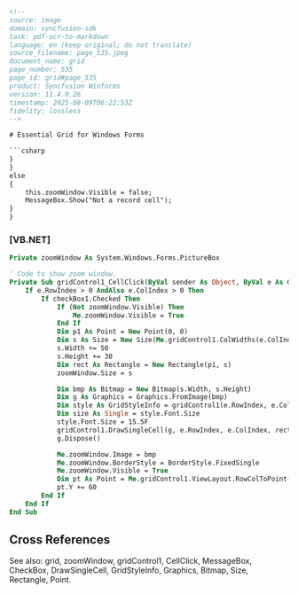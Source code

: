 ```html
<!-- 
source: image
domain: syncfusion-sdk
task: pdf-ocr-to-markdown
language: en (keep original; do not translate)
source_filename: page_535.jpeg
document_name: grid
page_number: 535
page_id: grid#page_535
product: Syncfusion Winforms
version: 11.4.0.26
timestamp: 2025-08-09T06:22:53Z
fidelity: lossless
-->

# Essential Grid for Windows Forms

```csharp
}
}
else
{
    this.zoomWindow.Visible = false;
    MessageBox.Show("Not a record cell");
}
}
```

### [VB.NET]

```vb
Private zoomWindow As System.Windows.Forms.PictureBox

' Code to show zoom window.
Private Sub gridControl1_CellClick(ByVal sender As Object, ByVal e As GridCellClickEventArgs)
    If e.RowIndex > 0 AndAlso e.ColIndex > 0 Then
        If checkBox1.Checked Then
            If (Not zoomWindow.Visible) Then
                Me.zoomWindow.Visible = True
            End If
            Dim p1 As Point = New Point(0, 0)
            Dim s As Size = New Size(Me.gridControl1.ColWidths(e.ColIndex) + 10, Me.gridControl1.RowHeights(e.RowIndex) + 5)
            s.Width += 50
            s.Height += 30
            Dim rect As Rectangle = New Rectangle(p1, s)
            zoomWindow.Size = s

            Dim bmp As Bitmap = New Bitmap(s.Width, s.Height)
            Dim g As Graphics = Graphics.FromImage(bmp)
            Dim style As GridStyleInfo = gridControl1(e.RowIndex, e.ColIndex)
            Dim size As Single = style.Font.Size
            style.Font.Size = 15.5F
            gridControl1.DrawSingleCell(g, e.RowIndex, e.ColIndex, rect, style, True, True)
            g.Dispose()

            Me.zoomWindow.Image = bmp
            Me.zoomWindow.BorderStyle = BorderStyle.FixedSingle
            Me.zoomWindow.Visible = True
            Dim pt As Point = Me.gridControl1.ViewLayout.RowColToPoint(e.RowIndex, e.ColIndex, GridCellSizeKind.VisibleSize)
            pt.Y += 60
        End If
    End If
End Sub
```

## Cross References

See also: grid, zoomWindow, gridControl1, CellClick, MessageBox, CheckBox, DrawSingleCell, GridStyleInfo, Graphics, Bitmap, Size, Rectangle, Point.
```